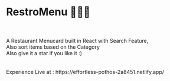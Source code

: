 # RestroMenu 🍔🍇🍟
<br>
<br>
A Restaurant Menucard built in React with Search Feature,<br>
Also sort items based on the Category
<br>
Also give it a star if you like it :)
<br>
<br>
<br>
Experience Live at : https://effortless-pothos-2a8451.netlify.app/
